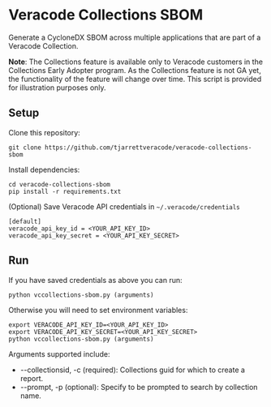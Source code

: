 # Veracode Collections SBOM

Generate a CycloneDX SBOM across multiple applications that are part of a Veracode Collection.

**Note**: The Collections feature is available only to Veracode customers in the Collections Early Adopter program. As the Collections feature is not GA yet, the functionality of the feature will change over time. This script is provided for illustration purposes only.

## Setup

Clone this repository:

    git clone https://github.com/tjarrettveracode/veracode-collections-sbom

Install dependencies:

    cd veracode-collections-sbom
    pip install -r requirements.txt

(Optional) Save Veracode API credentials in `~/.veracode/credentials`

    [default]
    veracode_api_key_id = <YOUR_API_KEY_ID>
    veracode_api_key_secret = <YOUR_API_KEY_SECRET>

## Run

If you have saved credentials as above you can run:

    python vccollections-sbom.py (arguments)

Otherwise you will need to set environment variables:

    export VERACODE_API_KEY_ID=<YOUR_API_KEY_ID>
    export VERACODE_API_KEY_SECRET=<YOUR_API_KEY_SECRET>
    python vccollections-sbom.py (arguments)

Arguments supported include:

* --collectionsid, -c  (required): Collections guid for which to create a report.
* --prompt, -p (optional): Specify to be prompted to search by collection name.
